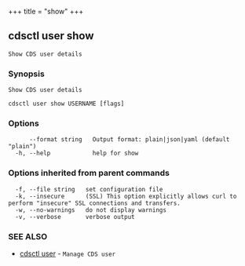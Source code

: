 +++
title = "show"
+++
## cdsctl user show

`Show CDS user details`

### Synopsis

`Show CDS user details`

```
cdsctl user show USERNAME [flags]
```

### Options

```
      --format string   Output format: plain|json|yaml (default "plain")
  -h, --help            help for show
```

### Options inherited from parent commands

```
  -f, --file string   set configuration file
  -k, --insecure      (SSL) This option explicitly allows curl to perform "insecure" SSL connections and transfers.
  -w, --no-warnings   do not display warnings
  -v, --verbose       verbose output
```

### SEE ALSO

* [cdsctl user](/manual/components/cdsctl/user/)	 - `Manage CDS user`

